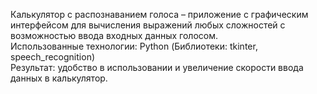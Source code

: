 Калькулятор с распознаванием голоса – приложение с графическим интерфейсом для вычисления выражений любых сложностей с возможностью ввода входных данных голосом.\
Использованные технологии: Python (Библиотеки: tkinter, speech_recognition)\
Результат: удобство в использовании и увеличение скорости ввода данных в калькулятор. 
